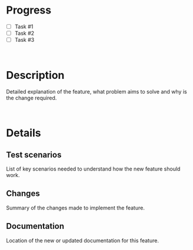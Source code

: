 # Progress 

* [ ]  Task #1
* [ ]  Task #2
* [ ]  Task #3

<br>

# Description

Detailed explanation of the feature, what problem aims to solve and why is the change required.

<br>

# Details

## Test scenarios

List of key scenarios needed to understand how the new feature should work.

## Changes

Summary of the changes made to implement the feature.

## Documentation

Location of the new or updated documentation for this feature.
